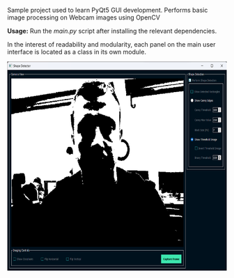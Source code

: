 Sample project used to learn PyQt5 GUI development. Performs basic image processing on Webcam images using OpenCV

**Usage:** Run the _main.py_ script after installing the relevant dependencies.

In the interest of readability and modularity, each panel on the main user interface is located as a class in its own module.

<img height="480" src=".\assets\sample.png" width="640"/>

